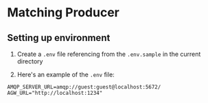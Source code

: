 # Matching Producer

## Setting up environment

1. Create a `.env` file referencing from the `.env.sample` in the current directory

2. Here's an example of the `.env` file:

```
AMQP_SERVER_URL=amqp://guest:guest@localhost:5672/
AGW_URL="http://localhost:1234"
```

